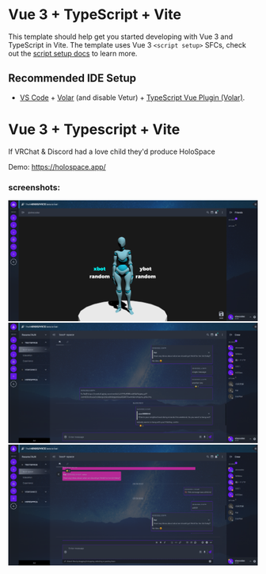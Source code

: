 # Vue 3 + TypeScript + Vite

This template should help get you started developing with Vue 3 and TypeScript in Vite. The template uses Vue 3 `<script setup>` SFCs, check out the [script setup docs](https://v3.vuejs.org/api/sfc-script-setup.html#sfc-script-setup) to learn more.

## Recommended IDE Setup

- [VS Code](https://code.visualstudio.com/) + [Volar](https://marketplace.visualstudio.com/items?itemName=Vue.volar) (and disable Vetur) + [TypeScript Vue Plugin (Volar)](https://marketplace.visualstudio.com/items?itemName=Vue.vscode-typescript-vue-plugin).

# Vue 3 + Typescript + Vite

If VRChat & Discord had a love child they'd produce HoloSpace

Demo: https://holospace.app/

### screenshots:

![profile](https://github.com/shecodez/holospace/blob/main/public/screenshots/profile.png?raw=true)
![textChat](https://github.com/shecodez/holospace/blob/main/public/screenshots/textChat.png?raw=true)
![textChat2](https://github.com/shecodez/holospace/blob/main/public/screenshots/textChat2.png?raw=true)